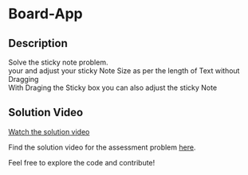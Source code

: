 # Board-App


## Description
  Solve the sticky note problem. \
  your and adjust your sticky Note Size as per the length of Text without Dragging\
  With Draging the Sticky box you can also adjust the sticky Note

## Solution Video
[Watch the solution video]()


Find the solution video for the assessment problem [here]().

Feel free to explore the code and contribute!
